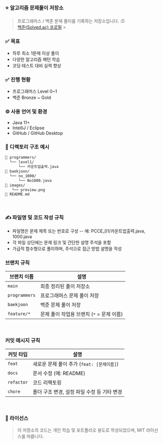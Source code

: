 ### ⭐ 알고리즘 문제풀이 저장소

> 프로그래머스 / 백준 문제 풀이를 기록하는 저장소입니다. :D  
> [백준(Solved.ac) 프로필](https://solved.ac/profile/bangsa100) > <br/>

### ✅ 목표

- 하루 최소 1문제 이상 풀이
- 다양한 알고리즘 패턴 학습
- 코딩 테스트 대비 실력 향상
  <br/>

### ✅ 진행 현황

- 프로그래머스 Level 0~1
- 백준 Bronze ~ Gold
  <br/>

### ⚙️ 사용 언어 및 환경

- Java 11+
- IntelliJ / Eclipse
- GitHub / GitHub Desktop
  <br/>

### 📂 디렉토리 구조 예시

```bash
📁 programmers/
  └── level1/
      └── 카운트업출력.java
📁 baekjoon/
  └── no_1000/
      └── No1000.java
📁 images/
   └── preview.png
📄 README.md
```

<br/>

### ✍️ 파일명 및 코드 작성 규칙

- 파일명은 문제 제목 또는 번호로 구성
  -- 예: PCCE_01/카운트업출력.java, 1000.java
- 각 파일 상단에는 문제 링크 및 간단한 설명 주석을 포함
- 가급적 함수형으로 풀이하며, 주석으로 접근 방법 설명을 작성
  <br/>

### 브랜치 규칙

| 브랜치 이름   | 설명                                      |
| ------------- | ----------------------------------------- |
| `main`        | 최종 정리된 풀이 저장소                   |
| `programmers` | 프로그래머스 문제 풀이 저장               |
| `baekjoon`    | 백준 문제 풀이 저장                       |
| `feature/*`   | 문제 풀이 작업용 브랜치 (`*` = 문제 이름) |

<br/>

### 커밋 메시지 규칙

| 커밋 타입  | 설명                                        |
| ---------- | ------------------------------------------- |
| `feat`     | 새로운 문제 풀이 추가 (`feat: [문제이름]`)  |
| `docs`     | 문서 수정 (예: README)                      |
| `refactor` | 코드 리팩토링                               |
| `chore`    | 폴더 구조 변경, 설정 파일 수정 등 기타 변경 |

<br/>

### 📄 라이선스

> 이 저장소의 코드는 개인 학습 및 포트폴리오 용도로 작성되었으며, MIT 라이선스를 따릅니다.
